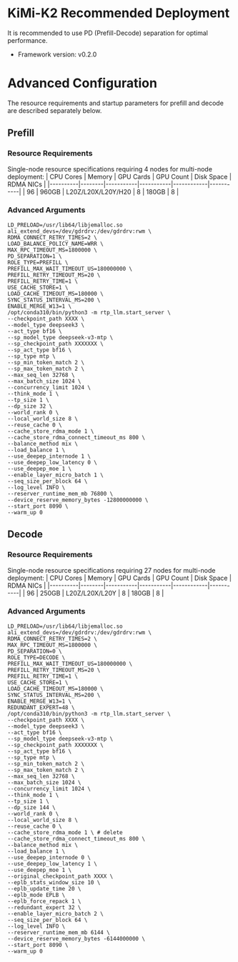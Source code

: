 # KiMi-K2 Recommended Deployment

It is recommended to use PD (Prefill-Decode) separation for optimal performance.

* Framework version: v0.2.0

# Advanced Configuration

The resource requirements and startup parameters for prefill and decode are described separately below.

## Prefill

### Resource Requirements

Single-node resource specifications requiring 4 nodes for multi-node deployment:
| CPU Cores | Memory | GPU Cards | GPU Count | Disk Space | RDMA NICs |
|----------|--------|-----------|-----------|------------|-----------|
| 96       | 960GB  | L20Z/L20X/L20Y/H20 | 8         | 180GB      | 8         |

### Advanced Arguments

```
LD_PRELOAD=/usr/lib64/libjemalloc.so
ali_extend_devs=/dev/gdrdrv:/dev/gdrdrv:rwm \
RDMA_CONNECT_RETRY_TIMES=2 \
LOAD_BALANCE_POLICY_NAME=WRR \
MAX_RPC_TIMEOUT_MS=1800000 \
PD_SEPARATION=1 \
ROLE_TYPE=PREFILL \
PREFILL_MAX_WAIT_TIMEOUT_US=180000000 \
PREFILL_RETRY_TIMEOUT_MS=20 \
PREFILL_RETRY_TIME=1 \
USE_CACHE_STORE=1 \
LOAD_CACHE_TIMEOUT_MS=180000 \
SYNC_STATUS_INTERVAL_MS=200 \
ENABLE_MERGE_W13=1 \
/opt/conda310/bin/python3 -m rtp_llm.start_server \
--checkpoint_path XXXX \
--model_type deepseek3 \
--act_type bf16 \
--sp_model_type deepseek-v3-mtp \
--sp_checkpoint_path XXXXXXX \
--sp_act_type bf16 \
--sp_type mtp \
--sp_min_token_match 2 \
--sp_max_token_match 2 \
--max_seq_len 32768 \
--max_batch_size 1024 \
--concurrency_limit 1024 \
--think_mode 1 \
--tp_size 1 \
--dp_size 32 \
--world_rank 0 \
--local_world_size 8 \
--reuse_cache 0 \
--cache_store_rdma_mode 1 \
--cache_store_rdma_connect_timeout_ms 800 \
--balance_method mix \
--load_balance 1 \
--use_deepep_internode 1 \
--use_deepep_low_latency 0 \
--use_deepep_moe 1 \
--enable_layer_micro_batch 1 \
--seq_size_per_block 64 \
--log_level INFO \
--reserver_runtime_mem_mb 76800 \
--device_reserve_memory_bytes -12800000000 \
--start_port 8090 \
--warm_up 0
```

## Decode

### Resource Requirements

Single-node resource specifications requiring 27 nodes for multi-node deployment:
| CPU Cores | Memory | GPU Cards | GPU Count | Disk Space | RDMA NICs |
|----------|--------|-----------|-----------|------------|-----------|
| 96       | 250GB  | L20Z/L20X/L20Y | 8         | 180GB      | 8         |

### Advanced Arguments

```
LD_PRELOAD=/usr/lib64/libjemalloc.so
ali_extend_devs=/dev/gdrdrv:/dev/gdrdrv:rwm \
RDMA_CONNECT_RETRY_TIMES=2 \
MAX_RPC_TIMEOUT_MS=1800000 \
PD_SEPARATION=0 \
ROLE_TYPE=DECODE \
PREFILL_MAX_WAIT_TIMEOUT_US=180000000 \
PREFILL_RETRY_TIMEOUT_MS=20 \
PREFILL_RETRY_TIME=1 \
USE_CACHE_STORE=1 \
LOAD_CACHE_TIMEOUT_MS=180000 \
SYNC_STATUS_INTERVAL_MS=200 \
ENABLE_MERGE_W13=1 \
REDUNDANT_EXPERT=48 \
/opt/conda310/bin/python3 -m rtp_llm.start_server \
--checkpoint_path XXXX \
--model_type deepseek3 \
--act_type bf16 \
--sp_model_type deepseek-v3-mtp \
--sp_checkpoint_path XXXXXXX \
--sp_act_type bf16 \
--sp_type mtp \
--sp_min_token_match 2 \
--sp_max_token_match 2 \
--max_seq_len 32768 \
--max_batch_size 1024 \
--concurrency_limit 1024 \
--think_mode 1 \
--tp_size 1 \
--dp_size 144 \
--world_rank 0 \
--local_world_size 8 \
--reuse_cache 0 \
--cache_store_rdma_mode 1 \ # delete
--cache_store_rdma_connect_timeout_ms 800 \
--balance_method mix \
--load_balance 1 \
--use_deepep_internode 0 \
--use_deepep_low_latency 1 \
--use_deepep_moe 1 \
--original_checkpoint_path XXXX \
--eplb_stats_window_size 10 \
--eplb_update_time 20 \
--eplb_mode EPLB \
--eplb_force_repack 1 \
--redundant_expert 32 \
--enable_layer_micro_batch 2 \
--seq_size_per_block 64 \
--log_level INFO \
--reserver_runtime_mem_mb 6144 \
--device_reserve_memory_bytes -6144000000 \
--start_port 8090 \
--warm_up 0
```